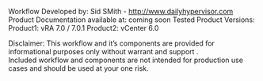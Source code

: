 Workflow Developed by: Sid SMith - http://www.dailyhypervisor.com
Product Documentation available at: coming soon
Tested Product Versions:
  Product1: vRA 7.0 / 7.0.1
  Product2: vCenter 6.0
  
Disclaimer:  This workflow and it’s components are provided for informational purposes only without warrant and support .  
Included workflow and components are not intended for production use cases and should be used at your one risk.